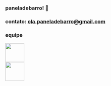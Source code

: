 ### paneladebarro! 🍲
### contato: ola.paneladebarro@gmail.com

### equipe
<img src="https://avatars.githubusercontent.com/u/102948001?s=96&v=4" width="60" height="60"/>
</br>
<img src="https://avatars.githubusercontent.com/u/32886899?v=4" width="60" height="60"/>

<!--

**Here are some ideas to get you started:**

🙋‍♀️ A short introduction - what is your organization all about?
🌈 Contribution guidelines - how can the community get involved?
👩‍💻 Useful resources - where can the community find your docs? Is there anything else the community should know?
🍿 Fun facts - what does your team eat for breakfast?
🧙 Remember, you can do mighty things with the power of [Markdown](https://docs.github.com/github/writing-on-github/getting-started-with-writing-and-formatting-on-github/basic-writing-and-formatting-syntax)
-->
